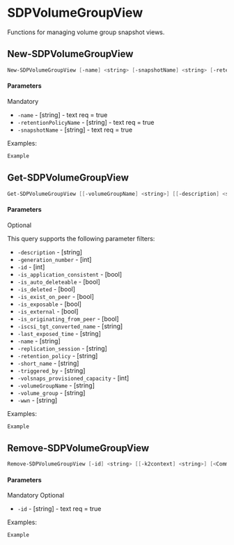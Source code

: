 # SDPVolumeGroupView

Functions for managing volume group snapshot views. 

## New-SDPVolumeGroupView
```PowerShell
New-SDPVolumeGroupView [-name] <string> [-snapshotName] <string> [-retentionPolicyName] <string> [[-k2context] <string>] [<CommonParameters>]
```

#### Parameters

Mandatory

* `-name` - [string] - text req = true
* `-retentionPolicyName` - [string] - text req = true
* `-snapshotName` - [string] - text req = true


Examples:

```PowerShell
Example
```

## Get-SDPVolumeGroupView
```PowerShell
Get-SDPVolumeGroupView [[-volumeGroupName] <string>] [[-description] <string>] [[-generation_number] <int>] [[-id] <int>] [[-iscsi_tgt_converted_name] <string>] [[-is_application_consistent] <bool>] [[-is_auto_deleteable] <bool>] [[-is_deleted] <bool>] [[-is_exist_on_peer] <bool>] [[-is_exposable] <bool>] [[-is_external] <bool>] [[-is_originating_from_peer] <bool>] [[-last_exposed_time] <string>] [[-name] <string>] [[-replication_session] <string>] [[-retention_policy] <string>] [[-short_name] <string>] [[-triggered_by] <string>] [[-volsnaps_provisioned_capacity] <int>] [[-volume_group] <string>] [[-wwn] <string>] [[-k2context] <string>] [<CommonParameters>]
```

#### Parameters

Optional

This query supports the following parameter filters:

* `-description` - [string] 
* `-generation_number` - [int] 
* `-id` - [int] 
* `-is_application_consistent` - [bool] 
* `-is_auto_deleteable` - [bool] 
* `-is_deleted` - [bool] 
* `-is_exist_on_peer` - [bool] 
* `-is_exposable` - [bool] 
* `-is_external` - [bool] 
* `-is_originating_from_peer` - [bool] 
* `-iscsi_tgt_converted_name` - [string] 
* `-last_exposed_time` - [string] 
* `-name` - [string] 
* `-replication_session` - [string] 
* `-retention_policy` - [string] 
* `-short_name` - [string] 
* `-triggered_by` - [string] 
* `-volsnaps_provisioned_capacity` - [int] 
* `-volumeGroupName` - [string] 
* `-volume_group` - [string] 
* `-wwn` - [string] 


Examples:

```PowerShell
Example
```

## Remove-SDPVolumeGroupView
```PowerShell
Remove-SDPVolumeGroupView [-id] <string> [[-k2context] <string>] [<CommonParameters>]
```

#### Parameters

Mandatory
Optional

* `-id` - [string] - text req = true


Examples:

```PowerShell
Example
```
